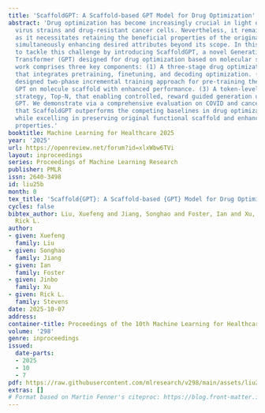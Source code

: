 ```yaml
---
title: 'ScaffoldGPT: A Scaffold-based GPT Model for Drug Optimization'
abstract: 'Drug optimization has become increasingly crucial in light of fast-mutating
  virus strains and drug-resistant cancer cells. Nevertheless, it remains challenging
  as it necessitates retaining the beneficial properties of the original drug while
  simultaneously enhancing desired attributes beyond its scope. In this work, we aim
  to tackle this challenge by introducing ScaffoldGPT, a novel Generative Pretrained
  Transformer (GPT) designed for drug optimization based on molecular scaffolds. Our
  work comprises three key components: (1) A three-stage drug optimization approach
  that integrates pretraining, finetuning, and decoding optimization. (2) A uniquely
  designed two-phase incremental training approach for pre-training the drug optimization
  GPT on molecule scaffold with enhanced performance. (3) A token-level decoding optimization
  strategy, Top-N, that enabling controlled, reward guided generation using pretrained/finetuned
  GPT. We demonstrate via a comprehensive evaluation on COVID and cancer benchmarks
  that ScaffoldGPT outperforms the competing baselines in drug optimization benchmarks,
  while excelling in preserving original functional scaffold and enhancing desired
  properties.'
booktitle: Machine Learning for Healthcare 2025
year: '2025'
url: https://openreview.net/forum?id=xlxWbw6TVi
layout: inproceedings
series: Proceedings of Machine Learning Research
publisher: PMLR
issn: 2640-3498
id: liu25b
month: 0
tex_title: 'Scaffold{GPT}: A Scaffold-based {GPT} Model for Drug Optimization'
cycles: false
bibtex_author: Liu, Xuefeng and Jiang, Songhao and Foster, Ian and Xu, Jinbo and Stevens,
  Rick L.
author:
- given: Xuefeng
  family: Liu
- given: Songhao
  family: Jiang
- given: Ian
  family: Foster
- given: Jinbo
  family: Xu
- given: Rick L.
  family: Stevens
date: 2025-10-07
address:
container-title: Proceedings of the 10th Machine Learning for Healthcare Conference
volume: '298'
genre: inproceedings
issued:
  date-parts:
  - 2025
  - 10
  - 7
pdf: https://raw.githubusercontent.com/mlresearch/v298/main/assets/liu25b/liu25b.pdf
extras: []
# Format based on Martin Fenner's citeproc: https://blog.front-matter.io/posts/citeproc-yaml-for-bibliographies/
---
```

